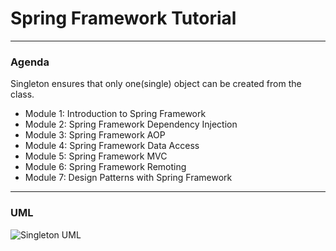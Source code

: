 # Spring Framework Tutorial

---

### Agenda

Singleton ensures that only one(single) object can be created from the class.

* Module 1: Introduction to Spring Framework
* Module 2: Spring Framework Dependency Injection 
* Module 3: Spring Framework AOP 
* Module 4: Spring Framework Data Access
* Module 5: Spring Framework MVC
* Module 6: Spring Framework Remoting
* Module 7: Design Patterns with Spring Framework


---

### UML

![Singleton UML](https://github.com/dstar55/100-words-design-patterns-java/raw/master/src/main/resources/singleton.png)